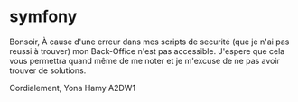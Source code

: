 # symfony

Bonsoir,
À cause d'une erreur dans mes scripts de securité (que je n'ai pas reussi à trouver) mon Back-Office n'est pas accessible.
J'espere que cela vous permettra quand même de me noter et je m'excuse de ne pas avoir trouver de solutions.

Cordialement,
Yona Hamy
A2DW1
